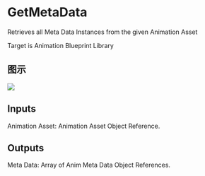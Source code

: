 # GetMetaData

Retrieves all Meta Data Instances from the given Animation Asset

Target is Animation Blueprint Library

## 图示

![]($-20221218-17521804.png)

## Inputs

Animation Asset: Animation Asset Object Reference.  

## Outputs

Meta Data: Array of Anim Meta Data Object References.

